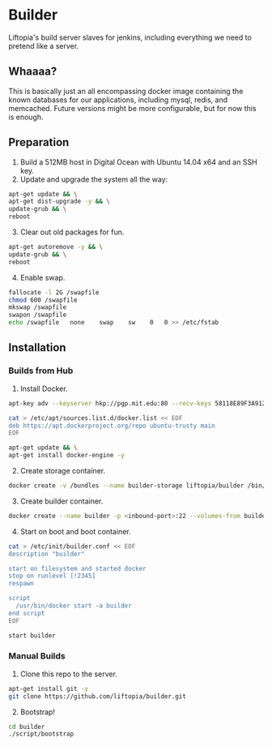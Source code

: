 # Builder

Liftopia's build server slaves for jenkins, including everything we need to pretend like a server.

## Whaaaa?

This is basically just an all encompassing docker image containing the known databases for our applications, including mysql, redis, and memcached. Future versions might be more configurable, but for now this is enough.

## Preparation

1. Build a 512MB host in Digital Ocean with Ubuntu 14.04 x64 and an SSH key.
2. Update and upgrade the system all the way:
```sh
apt-get update && \
apt-get dist-upgrade -y && \
update-grub && \
reboot
```
3. Clear out old packages for fun.
```sh
apt-get autoremove -y && \
update-grub && \
reboot
```
4. Enable swap.
```sh
fallocate -l 2G /swapfile
chmod 600 /swapfile
mkswap /swapfile
swapon /swapfile
echo /swapfile   none    swap    sw    0   0 >> /etc/fstab
```

## Installation
### Builds from Hub

1. Install Docker.
```sh
apt-key adv --keyserver hkp://pgp.mit.edu:80 --recv-keys 58118E89F3A912897C070ADBF76221572C52609D

cat > /etc/apt/sources.list.d/docker.list << EOF
deb https://apt.dockerproject.org/repo ubuntu-trusty main
EOF

apt-get update && \
apt-get install docker-engine -y
```
2. Create storage container.
```sh
docker create -v /bundles --name builder-storage liftopia/builder /bin/true
```
3. Create builder container.
```sh
docker create --name builder -p <inbound-port>:22 --volumes-from builder-storage builder
```
4. Start on boot and boot container.
```sh
cat > /etc/init/builder.conf << EOF
description "builder"

start on filesystem and started docker
stop on runlevel [!2345]
respawn

script
  /usr/bin/docker start -a builder
end script
EOF

start builder
```

### Manual Builds

1. Clone this repo to the server.
```sh
apt-get install git -y
git clone https://github.com/liftopia/builder.git
```
2. Bootstrap!
```sh
cd builder
./script/bootstrap
```
